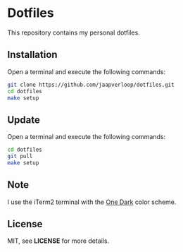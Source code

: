 # Dotfiles

This repository contains my personal dotfiles.


## Installation

Open a terminal and execute the following commands:

```sh
git clone https://github.com/jaapverloop/dotfiles.git
cd dotfiles
make setup
```


## Update

Open a terminal and execute the following commands:

```sh
cd dotfiles
git pull
make setup
```


## Note

I use the iTerm2 terminal with the [One Dark] color scheme.


## License

MIT, see **LICENSE** for more details.


[One Dark]: https://github.com/joshdick/onedark.vim/blob/master/One%20Dark.itermcolors

